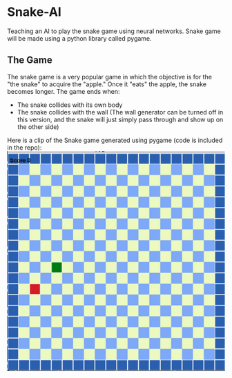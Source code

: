 # Snake-AI
Teaching an AI to play the snake game using neural networks. Snake game will be made using a python library called pygame. 

## The Game
The snake game is a very popular game in which the objective is for the "the snake" to acquire the "apple." Once it "eats" the apple, the snake becomes longer. The game ends when:
 - The snake collides with its own body
 - The snake collides with the wall (The wall generator can be turned off in this version, and the snake will just simply pass through and show up on the other side)

Here is a clip of the Snake game generated using pygame (code is included in the repo):
![Alt Text](https://github.com/yvielcastillejos/Snake-AI/blob/main/game.gif)
